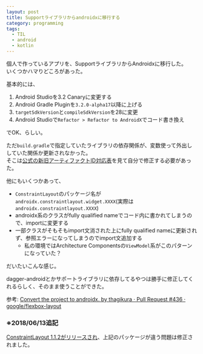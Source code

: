 ```yaml
---
layout: post
title: Supportライブラリからandroidxに移行する
category: programming
tags:
  - TIL
  - android
  - kotlin
---
```


個人で作っているアプリを、SupportライブラリからAndroidxに移行した。  
いくつかハマりどころがあった。

基本的には、

1. Android Studioを3.2 Canaryに変更する
2. Android Gradle Pluginを`3.2.0-alpha17`以降に上げる
3. `targetSdkVersion`と`compileSdkVersion`を28に変更
4. Android Studioで`Refactor > Refactor to AndroidX`でコード書き換え

でOK、らしい。

ただ`build.gradle`で指定していたライブラリの依存関係が、変数使って外出ししていた関係か更新されなかった。  
そこは[公式の新旧アーティファクトID対応表](https://developer.android.com/topic/libraries/support-library/refactor)を見て自分で修正する必要があった。

他にもいくつかあって、

- `ConstraintLayout`のパッケージ名が`androidx.constraintlayout.widget.XXXX`(実際は`androidx.constraintlayout.XXXX`)
- androidx系のクラスがfully qualified nameでコード内に書かれてしまうので、importに変更する
- 一部クラスがそもそもimport文消された上にfully qualified nameに更新されず、参照エラーになってしまうのでimport文追加する
  - 私の環境ではArchitecture Componentsの`ViewModel`系がこのパターンになっていた？
  
だいたいこんな感じ。

dagger-androidとかサポートライブラリに依存してるやつは勝手に修正してくれるらしく、そのまま使うことができた。

参考: [Convert the project to androidx. by thagikura · Pull Request #436 · google/flexbox-layout](https://github.com/google/flexbox-layout/pull/436)


### ※2018/06/13追記

[ConstraintLayout 1.1.2がリリースされ](https://androidstudio.googleblog.com/2018/06/constraintlayout-112.html)、上記のパッケージが違う問題は修正されました。

